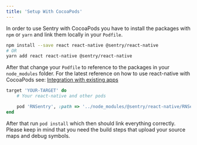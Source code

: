 ```yaml
---
title: 'Setup With CocoaPods'
---
```


In order to use Sentry with CocoaPods you have to install the packages with `npm` or `yarn` and link them locally in your `Podfile`.

```bash
npm install --save react react-native @sentry/react-native
# OR
yarn add react react-native @sentry/react-native
```

After that change your `Podfile` to reference to the packages in your `node_modules` folder. For the latest reference on how to use react-native with CocoaPods see: [Integration with existing apps](https://facebook.github.io/react-native/docs/integration-with-existing-apps.html#configuring-cocoapods-dependencies)

```ruby
target 'YOUR-TARGET' do
    # Your react-native and other pods

    pod 'RNSentry', :path => '../node_modules/@sentry/react-native/RNSentry.podspec' # or your path to node_modules
end
```

After that run `pod install` which then should link everything correctly. Please keep in mind that you need the build steps that upload your source maps and debug symbols.
